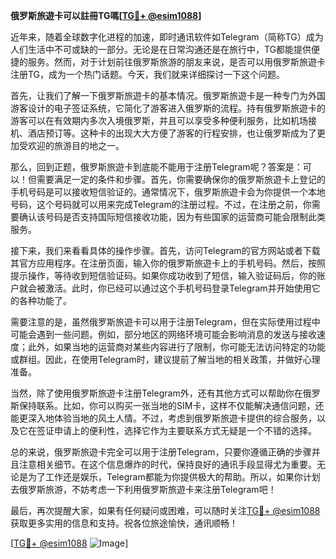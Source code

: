 **俄罗斯旅遊卡可以註冊TG嗎[[TG💪+ @esim1088](https://t.me/s/esim1088)]**

近年来，随着全球数字化进程的加速，即时通讯软件如Telegram（简称TG）成为人们生活中不可或缺的一部分。无论是在日常沟通还是在旅行中，TG都能提供便捷的服务。然而，对于计划前往俄罗斯旅游的朋友来说，是否可以用俄罗斯旅遊卡注册TG，成为一个热门话题。今天，我们就来详细探讨一下这个问题。

首先，让我们了解一下俄罗斯旅遊卡的基本情况。俄罗斯旅遊卡是一种专门为外国游客设计的电子签证系统，它简化了游客进入俄罗斯的流程。持有俄罗斯旅遊卡的游客可以在有效期内多次入境俄罗斯，并且可以享受多种便利服务，比如机场接机、酒店预订等。这种卡的出现大大方便了游客的行程安排，也让俄罗斯成为了更加受欢迎的旅游目的地之一。

那么，回到正题，俄罗斯旅遊卡到底能不能用于注册Telegram呢？答案是：可以！但需要满足一定的条件和步骤。首先，你需要确保你的俄罗斯旅遊卡上登记的手机号码是可以接收短信验证的。通常情况下，俄罗斯旅遊卡会为你提供一个本地号码，这个号码就可以用来完成Telegram的注册过程。不过，在注册之前，你需要确认该号码是否支持国际短信接收功能，因为有些国家的运营商可能会限制此类服务。

接下来，我们来看看具体的操作步骤。首先，访问Telegram的官方网站或者下载其官方应用程序。在注册页面，输入你的俄罗斯旅遊卡上的手机号码。然后，按照提示操作，等待收到短信验证码。如果你成功收到了短信，输入验证码后，你的账户就会被激活。此时，你已经可以通过这个手机号码登录Telegram并开始使用它的各种功能了。

需要注意的是，虽然俄罗斯旅遊卡可以用于注册Telegram，但在实际使用过程中可能会遇到一些问题。例如，部分地区的网络环境可能会影响消息的发送与接收速度；此外，如果当地的运营商对某些内容进行了限制，你可能无法访问特定的功能或群组。因此，在使用Telegram时，建议提前了解当地的相关政策，并做好心理准备。

当然，除了使用俄罗斯旅遊卡注册Telegram外，还有其他方式可以帮助你在俄罗斯保持联系。比如，你可以购买一张当地的SIM卡，这样不仅能解决通信问题，还能更深入地体验当地的风土人情。不过，考虑到俄罗斯旅遊卡提供的综合服务，以及它在签证申请上的便利性，选择它作为主要联系方式无疑是一个不错的选择。

总的来说，俄罗斯旅遊卡完全可以用于注册Telegram，只要你遵循正确的步骤并且注意相关细节。在这个信息爆炸的时代，保持良好的通讯手段显得尤为重要。无论是为了工作还是娱乐，Telegram都能为你提供极大的帮助。所以，如果你计划去俄罗斯旅游，不妨考虑一下利用俄罗斯旅遊卡来注册Telegram吧！

最后，再次提醒大家，如果有任何疑问或困难，可以随时关注[TG💪+ @esim1088](https://t.me/s/esim1088)获取更多实用的信息和支持。祝各位旅途愉快，通讯顺畅！

[[TG💪+ @esim1088](https://t.me/s/esim1088) ![Image](https://i.postimg.cc/4NQfJmqS/Snipaste-2025-05-13-00-14-12.png)]